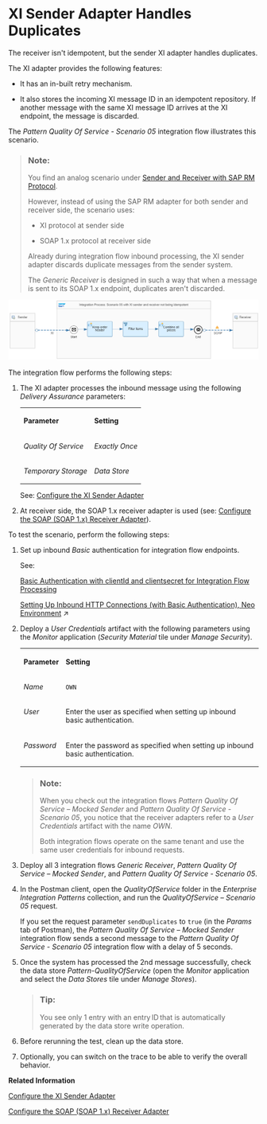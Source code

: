 <!-- loio7c9a0fd3f264441083286252b6c1d057 -->

# XI Sender Adapter Handles Duplicates

The receiver isn't idempotent, but the sender XI adapter handles duplicates.

The XI adapter provides the following features:

-   It has an in-built retry mechanism.

-   It also stores the incoming XI message ID in an idempotent repository. If another message with the same XI message ID arrives at the XI endpoint, the message is discarded.


The *Pattern Quality Of Service - Scenario 05* integration flow illustrates this scenario.

> ### Note:  
> You find an analog scenario under [Sender and Receiver with SAP RM Protocol](sender-and-receiver-with-sap-rm-protocol-9f3e2b6.md).
> 
> However, instead of using the SAP RM adapter for both sender and receiver side, the scenario uses:
> 
> -   XI protocol at sender side
> 
> -   SOAP 1.x protocol at receiver side
> 
> 
> Already during integration flow inbound processing, the XI sender adapter discards duplicate messages from the sender system.
> 
> The *Generic Receiver* is designed in such a way that when a message is sent to its SOAP 1.x endpoint, duplicates aren't discarded.

![](images/Scenario_with_XI_Sender_Adapter_0ecd927.png)

The integration flow performs the following steps:

1.  The XI adapter processes the inbound message using the following *Delivery Assurance* parameters:


    <table>
    <tr>
    <th valign="top">

    Parameter


    
    </th>
    <th valign="top">

    Setting


    
    </th>
    </tr>
    <tr>
    <td valign="top">
    
    *Quality Of Service* 


    
    </td>
    <td valign="top">
    
    *Exactly Once* 


    
    </td>
    </tr>
    <tr>
    <td valign="top">
    
    *Temporary Storage* 


    
    </td>
    <td valign="top">
    
    *Data Store* 


    
    </td>
    </tr>
    </table>
    
    See: [Configure the XI Sender Adapter](configure-the-xi-sender-adapter-41a1a57.md)

2.  At receiver side, the SOAP 1.x receiver adapter is used \(see: [Configure the SOAP \(SOAP 1.x\) Receiver Adapter](configure-the-soap-soap-1-x-receiver-adapter-57f7b34.md)\).


To test the scenario, perform the following steps:

1.  Set up inbound *Basic* authentication for integration flow endpoints.

    See:

    [Basic Authentication with clientId and clientsecret for Integration Flow Processing](../40-RemoteSystems/basic-authentication-with-clientid-and-clientsecret-for-integration-flow-processing-647eeb3.md)

    [Setting Up Inbound HTTP Connections (with Basic Authentication), Neo Environment](https://help.sap.com/viewer/368c481cd6954bdfa5d0435479fd4eaf/Cloud/en-US/391c45cfcd0f4435952ab085283b7f7d.html "") :arrow_upper_right:

2.  Deploy a *User Credentials* artifact with the following parameters using the *Monitor* application \(*Security Material* tile under *Manage Security*\).


    <table>
    <tr>
    <th valign="top">

    Parameter


    
    </th>
    <th valign="top">

    Setting


    
    </th>
    </tr>
    <tr>
    <td valign="top">
    
    *Name*


    
    </td>
    <td valign="top">
    
    `OWN`


    
    </td>
    </tr>
    <tr>
    <td valign="top">
    
    *User*


    
    </td>
    <td valign="top">
    
    Enter the user as specified when setting up inbound basic authentication.


    
    </td>
    </tr>
    <tr>
    <td valign="top">
    
    *Password*


    
    </td>
    <td valign="top">
    
    Enter the password as specified when setting up inbound basic authentication.


    
    </td>
    </tr>
    </table>
    
    > ### Note:  
    > When you check out the integration flows *Pattern Quality Of Service – Mocked Sender* and *Pattern Quality Of Service - Scenario 05*, you notice that the receiver adapters refer to a *User Credentials* artifact with the name *OWN*.
    > 
    > Both integration flows operate on the same tenant and use the same user credentials for inbound requests.

3.  Deploy all 3 integration flows *Generic Receiver*, *Pattern Quality Of Service – Mocked Sender*, and *Pattern Quality Of Service - Scenario 05*.

4.  In the Postman client, open the *QualityOfService* folder in the *Enterprise Integration Patterns* collection, and run the *QualityOfService – Scenario 05* request.

    If you set the request parameter `sendDuplicates` to `true` \(in the *Params* tab of Postman\), the *Pattern Quality Of Service – Mocked Sender* integration flow sends a second message to the *Pattern Quality Of Service - Scenario 05* integration flow with a delay of 5 seconds.

5.  Once the system has processed the 2nd message successfully, check the data store *Pattern-QualityOfService* \(open the *Monitor* application and select the *Data Stores* tile under *Manage Stores*\).

    > ### Tip:  
    > You see only 1 entry with an entry ID that is automatically generated by the data store write operation.

6.  Before rerunning the test, clean up the data store.

7.  Optionally, you can switch on the trace to be able to verify the overall behavior.


**Related Information**  


[Configure the XI Sender Adapter](configure-the-xi-sender-adapter-41a1a57.md "The XI sender adapter allows you to connect a tenant to a local Integration Engine in a sender system.")

[Configure the SOAP \(SOAP 1.x\) Receiver Adapter](configure-the-soap-soap-1-x-receiver-adapter-57f7b34.md "The SOAP (SOAP 1.x) receiver adapter enables a SAP BTP tenant to exchange messages with a receiver system that supports Simple Object Access Protocol (SOAP) 1.1.")

